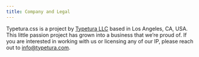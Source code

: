 ```yaml
---
title: Company and Legal
---
```


Typetura.css is a project by [Typetura LLC](https://typetura.com/) based in Los Angeles, CA, USA. This little passion project has grown into a business that we’re proud of. If you are interested in working with us or licensing any of our IP, please reach out to [info@typetura.com](mailto:info@typetura.com).


